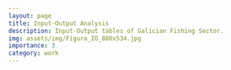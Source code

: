 ```yaml
---
layout: page
title: Input-Output Analysis
description: Input-Output tables of Galician Fishing Sector.
img: assets/img/Figura_IO_800x534.jpg
importance: 3
category: work
---
```


